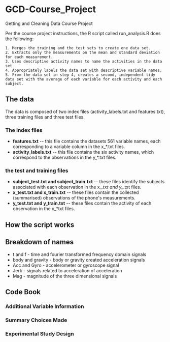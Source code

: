 # GCD-Course_Project
Getting and Cleaning Data Course Project

 Per the course project instructions, the R script called run_analysis.R does the following:

    1. Merges the training and the test sets to create one data set.
    2. Extracts only the measurements on the mean and standard deviation for each measurement. 
    3. Uses descriptive activity names to name the activities in the data set
    4. Appropriately labels the data set with descriptive variable names. 
    5. From the data set in step 4, creates a second, independent tidy data set with the average of each variable for each activity and each subject.

## The data

The data is composed of two index files (activity_labels.txt and features.txt), three training files and three test files. 

### The index files

* **features.txt** -- this file contains the datasets 561 variable names, each corresponding to a variable column in the x_*.txt files. 
* **activity_labels.txt** -- this file contains the six activity names, which correspond to the observations in the y_*.txt files. 

### the test and training files

* **subject_test.txt and subject_train.txt** -- these files identify the subjects associated with each observation in the x_*.txt and y_*.txt files.
* **x_test.txt and x_train.txt** -- these files contain the collected (summarised) observations of the phone's measurements.
* **y_test.txt and y_train.txt** -- these files contain the activity of each observation in the x_*txt files. 

## How the script works


## Breakdown of names
* t and f - time and fourier transformed frequency domain signals
* body and gravity - body or gravity created acceleration signals
* Acc and Gyro - accelerometer or gyroscope signal
* Jerk - signals related to acceleration of acceleration
* Mag - magnitude of the three dimensional signals

## Code Book 

### Additional Variable Information

### Summary Choices Made

### Experimental Study Design
